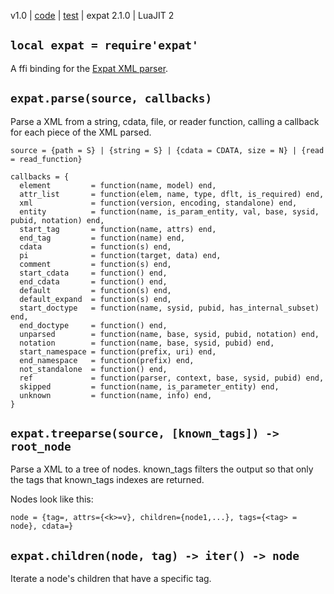 v1.0 | [code](http://code.google.com/p/lua-files/source/browse/expat.lua) | [test](http://code.google.com/p/lua-files/source/browse/expat_test.lua) | expat 2.1.0 | LuaJIT 2

## `local expat = require'expat'` ##

A ffi binding for the [Expat XML parser](http://expat.sourceforge.net/).

## `expat.parse(source, callbacks)` ##

Parse a XML from a string, cdata, file, or reader function, calling a callback for each piece of the XML parsed.

```
source = {path = S} | {string = S} | {cdata = CDATA, size = N} | {read = read_function}

callbacks = {
  element         = function(name, model) end,
  attr_list       = function(elem, name, type, dflt, is_required) end,
  xml             = function(version, encoding, standalone) end,
  entity          = function(name, is_param_entity, val, base, sysid, pubid, notation) end,
  start_tag       = function(name, attrs) end,
  end_tag         = function(name) end,
  cdata           = function(s) end,
  pi              = function(target, data) end,
  comment         = function(s) end,
  start_cdata     = function() end,
  end_cdata       = function() end,
  default         = function(s) end,
  default_expand  = function(s) end,
  start_doctype   = function(name, sysid, pubid, has_internal_subset) end,
  end_doctype     = function() end,
  unparsed        = function(name, base, sysid, pubid, notation) end,
  notation        = function(name, base, sysid, pubid) end,
  start_namespace = function(prefix, uri) end,
  end_namespace   = function(prefix) end,
  not_standalone  = function() end,
  ref             = function(parser, context, base, sysid, pubid) end,
  skipped         = function(name, is_parameter_entity) end,
  unknown         = function(name, info) end,
}
```

## `expat.treeparse(source, [known_tags]) -> root_node` ##

Parse a XML to a tree of nodes. known\_tags filters the output so that only the tags that known\_tags indexes are returned.

Nodes look like this:
```
node = {tag=, attrs={<k>=v}, children={node1,...}, tags={<tag> = node}, cdata=}
```

## `expat.children(node, tag) -> iter() -> node` ##

Iterate a node's children that have a specific tag.